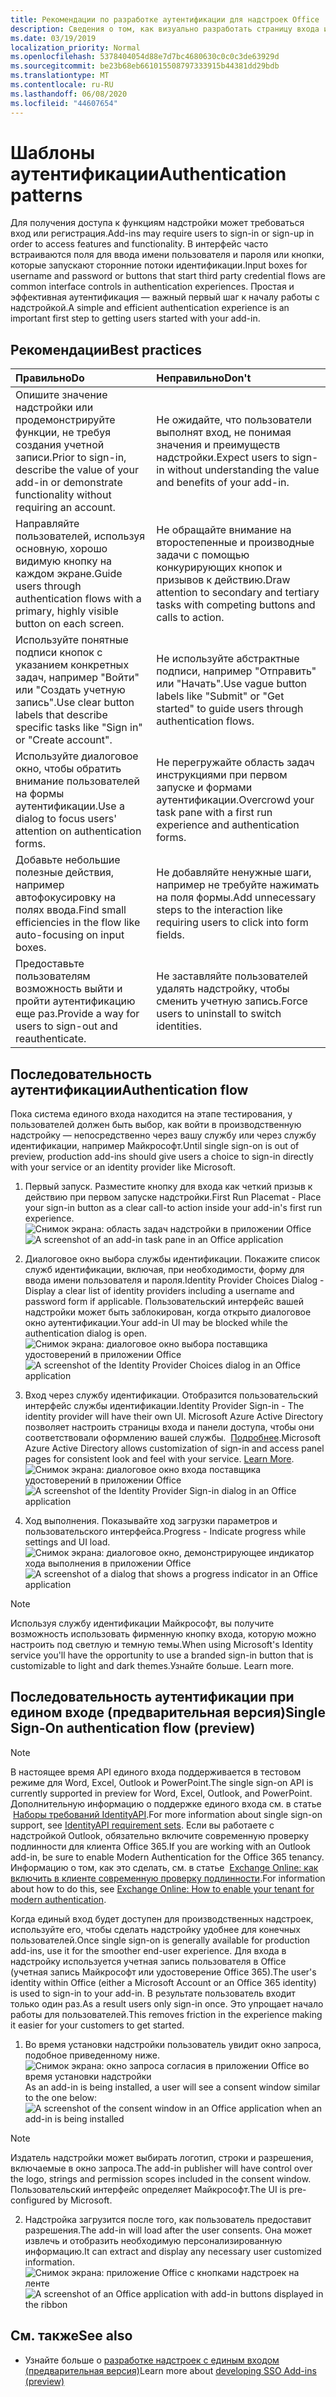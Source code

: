 ```yaml
---
title: Рекомендации по разработке аутентификации для надстроек Office
description: Сведения о том, как визуально разработать страницу входа или регистрации в надстройке Office.
ms.date: 03/19/2019
localization_priority: Normal
ms.openlocfilehash: 5378404054d88e7d7bc4680630c0c0c3de63929d
ms.sourcegitcommit: be23b68eb661015508797333915b44381dd29bdb
ms.translationtype: MT
ms.contentlocale: ru-RU
ms.lasthandoff: 06/08/2020
ms.locfileid: "44607654"
---
```

# <a name="authentication-patterns"></a><span data-ttu-id="b8cd5-103">Шаблоны аутентификации</span><span class="sxs-lookup"><span data-stu-id="b8cd5-103">Authentication patterns</span></span>

<span data-ttu-id="b8cd5-104">Для получения доступа к функциям надстройки может требоваться вход или регистрация.</span><span class="sxs-lookup"><span data-stu-id="b8cd5-104">Add-ins may require users to sign-in or sign-up in order to access features and functionality.</span></span> <span data-ttu-id="b8cd5-105">В интерфейс часто встраиваются поля для ввода имени пользователя и пароля или кнопки, которые запускают сторонние потоки идентификации.</span><span class="sxs-lookup"><span data-stu-id="b8cd5-105">Input boxes for username and password or buttons that start third party credential flows are common interface controls in authentication experiences.</span></span> <span data-ttu-id="b8cd5-106">Простая и эффективная аутентификация — важный первый шаг к началу работы с надстройкой.</span><span class="sxs-lookup"><span data-stu-id="b8cd5-106">A simple and efficient authentication experience is an important first step to getting users started with your add-in.</span></span>

## <a name="best-practices"></a><span data-ttu-id="b8cd5-107">Рекомендации</span><span class="sxs-lookup"><span data-stu-id="b8cd5-107">Best practices</span></span>

|<span data-ttu-id="b8cd5-108">Правильно</span><span class="sxs-lookup"><span data-stu-id="b8cd5-108">Do</span></span>|<span data-ttu-id="b8cd5-109">Неправильно</span><span class="sxs-lookup"><span data-stu-id="b8cd5-109">Don't</span></span>|
|:----|:----|
|<span data-ttu-id="b8cd5-110">Опишите значение надстройки или продемонстрируйте функции, не требуя создания учетной записи.</span><span class="sxs-lookup"><span data-stu-id="b8cd5-110">Prior to sign-in, describe the value of your add-in or demonstrate functionality without requiring an account.</span></span> |<span data-ttu-id="b8cd5-111">Не ожидайте, что пользователи выполнят вход, не понимая значения и преимуществ надстройки.</span><span class="sxs-lookup"><span data-stu-id="b8cd5-111">Expect users to sign-in without understanding the value and benefits of your add-in.</span></span>|
|<span data-ttu-id="b8cd5-112">Направляйте пользователей, используя основную, хорошо видимую кнопку на каждом экране.</span><span class="sxs-lookup"><span data-stu-id="b8cd5-112">Guide users through authentication flows with a primary, highly visible button on each screen.</span></span> |<span data-ttu-id="b8cd5-113">Не обращайте внимание на второстепенные и производные задачи с помощью конкурирующих кнопок и призывов к действию.</span><span class="sxs-lookup"><span data-stu-id="b8cd5-113">Draw attention to secondary and tertiary tasks with competing buttons and calls to action.</span></span>|
|<span data-ttu-id="b8cd5-114">Используйте понятные подписи кнопок с указанием конкретных задач, например "Войти" или "Создать учетную запись".</span><span class="sxs-lookup"><span data-stu-id="b8cd5-114">Use clear button labels that describe specific tasks like "Sign in" or "Create account".</span></span>   |<span data-ttu-id="b8cd5-115">Не используйте абстрактные подписи, например "Отправить" или "Начать".</span><span class="sxs-lookup"><span data-stu-id="b8cd5-115">Use vague button labels like "Submit" or "Get started" to guide users through authentication flows.</span></span>|
|<span data-ttu-id="b8cd5-116">Используйте диалоговое окно, чтобы обратить внимание пользователей на формы аутентификации.</span><span class="sxs-lookup"><span data-stu-id="b8cd5-116">Use a dialog to focus users' attention on authentication forms.</span></span>    |<span data-ttu-id="b8cd5-117">Не перегружайте область задач инструкциями при первом запуске и формами аутентификации.</span><span class="sxs-lookup"><span data-stu-id="b8cd5-117">Overcrowd your task pane with a first run experience and authentication forms.</span></span>|
|<span data-ttu-id="b8cd5-118">Добавьте небольшие полезные действия, например автофокусировку на полях ввода.</span><span class="sxs-lookup"><span data-stu-id="b8cd5-118">Find small efficiencies in the flow like auto-focusing on input boxes.</span></span> |<span data-ttu-id="b8cd5-119">Не добавляйте ненужные шаги, например не требуйте нажимать на поля формы.</span><span class="sxs-lookup"><span data-stu-id="b8cd5-119">Add unnecessary steps to the interaction like requiring users to click into form fields.</span></span>|
|<span data-ttu-id="b8cd5-120">Предоставьте пользователям возможность выйти и пройти аутентификацию еще раз.</span><span class="sxs-lookup"><span data-stu-id="b8cd5-120">Provide a way for users to sign-out and reauthenticate.</span></span>    |<span data-ttu-id="b8cd5-121">Не заставляйте пользователей удалять надстройку, чтобы сменить учетную запись.</span><span class="sxs-lookup"><span data-stu-id="b8cd5-121">Force users to uninstall to switch identities.</span></span>|

## <a name="authentication-flow"></a><span data-ttu-id="b8cd5-122">Последовательность аутентификации</span><span class="sxs-lookup"><span data-stu-id="b8cd5-122">Authentication flow</span></span>

<span data-ttu-id="b8cd5-123">Пока система единого входа находится на этапе тестирования, у пользователей должен быть выбор, как войти в производственную надстройку — непосредственно через вашу службу или через службу идентификации, например Майкрософт.</span><span class="sxs-lookup"><span data-stu-id="b8cd5-123">Until single sign-on is out of preview, production add-ins should give users a choice to sign-in directly with your service or an identity provider like Microsoft.</span></span>

1. <span data-ttu-id="b8cd5-124">Первый запуск. Разместите кнопку для входа как четкий призыв к действию при первом запуске надстройки.</span><span class="sxs-lookup"><span data-stu-id="b8cd5-124">First Run Placemat - Place your sign-in button as a clear call-to action inside your add-in's first run experience.</span></span>
<span data-ttu-id="b8cd5-125">![Снимок экрана: область задач надстройки в приложении Office](../images/add-in-fre-value-placemat.png)</span><span class="sxs-lookup"><span data-stu-id="b8cd5-125">![A screenshot of an add-in task pane in an Office application](../images/add-in-fre-value-placemat.png)</span></span>

2. <span data-ttu-id="b8cd5-126">Диалоговое окно выбора службы идентификации. Покажите список служб идентификации, включая, при необходимости, форму для ввода имени пользователя и пароля.</span><span class="sxs-lookup"><span data-stu-id="b8cd5-126">Identity Provider Choices Dialog - Display a clear list of identity providers including a username and password form if applicable.</span></span> <span data-ttu-id="b8cd5-127">Пользовательский интерфейс вашей надстройки может быть заблокирован, когда открыто диалоговое окно аутентификации.</span><span class="sxs-lookup"><span data-stu-id="b8cd5-127">Your add-in UI may be blocked while the authentication dialog is open.</span></span>
<span data-ttu-id="b8cd5-128">![Снимок экрана: диалоговое окно выбора поставщика удостоверений в приложении Office](../images/add-in-auth-choices-dialog.png)</span><span class="sxs-lookup"><span data-stu-id="b8cd5-128">![A screenshot of the Identity Provider Choices dialog in an Office application](../images/add-in-auth-choices-dialog.png)</span></span>



3. <span data-ttu-id="b8cd5-129">Вход через службу идентификации. Отобразится пользовательский интерфейс службы идентификации.</span><span class="sxs-lookup"><span data-stu-id="b8cd5-129">Identity Provider Sign-in - The identity provider will have their own UI.</span></span> <span data-ttu-id="b8cd5-130">Microsoft Azure Active Directory позволяет настроить страницы входа и панели доступа, чтобы они соответствовали оформлению вашей службы.  [Подробнее](/azure/active-directory/fundamentals/customize-branding).</span><span class="sxs-lookup"><span data-stu-id="b8cd5-130">Microsoft Azure Active Directory allows customization of sign-in and access panel pages for consistent look and feel with your service. [Learn More](/azure/active-directory/fundamentals/customize-branding).</span></span>
<span data-ttu-id="b8cd5-131">![Снимок экрана: диалоговое окно входа поставщика удостоверений в приложении Office](../images/add-in-auth-identity-sign-in.png)</span><span class="sxs-lookup"><span data-stu-id="b8cd5-131">![A screenshot of the Identity Provider Sign-in dialog in an Office application](../images/add-in-auth-identity-sign-in.png)</span></span>

4. <span data-ttu-id="b8cd5-132">Ход выполнения. Показывайте ход загрузки параметров и пользовательского интерфейса.</span><span class="sxs-lookup"><span data-stu-id="b8cd5-132">Progress - Indicate progress while settings and UI load.</span></span>
<span data-ttu-id="b8cd5-133">![Снимок экрана: диалоговое окно, демонстрирующее индикатор хода выполнения в приложении Office](../images/add-in-auth-modal-interstitial.png)</span><span class="sxs-lookup"><span data-stu-id="b8cd5-133">![A screenshot of a dialog that shows a progress indicator in an Office application](../images/add-in-auth-modal-interstitial.png)</span></span>

> [!NOTE] 
> <span data-ttu-id="b8cd5-134">Используя службу идентификации Майкрософт, вы получите возможность использовать фирменную кнопку входа, которую можно настроить под светлую и темную темы.</span><span class="sxs-lookup"><span data-stu-id="b8cd5-134">When using Microsoft's Identity service you'll have the opportunity to use a branded sign-in button that is customizable to light and dark themes.</span></span><span data-ttu-id="b8cd5-135">Узнайте больше.</span><span class="sxs-lookup"><span data-stu-id="b8cd5-135"> Learn more.</span></span>

## <a name="single-sign-on-authentication-flow-preview"></a><span data-ttu-id="b8cd5-136">Последовательность аутентификации при едином входе (предварительная версия)</span><span class="sxs-lookup"><span data-stu-id="b8cd5-136">Single Sign-On authentication flow (preview)</span></span>

> [!NOTE]
> <span data-ttu-id="b8cd5-137">В настоящее время API единого входа поддерживается в тестовом режиме для Word, Excel, Outlook и PowerPoint.</span><span class="sxs-lookup"><span data-stu-id="b8cd5-137">The single sign-on API is currently supported in preview for Word, Excel, Outlook, and PowerPoint.</span></span> <span data-ttu-id="b8cd5-138">Дополнительную информацию о поддержке единого входа см. в статье  [Наборы требований IdentityAPI](../reference/requirement-sets/identity-api-requirement-sets.md).</span><span class="sxs-lookup"><span data-stu-id="b8cd5-138">For more information about single sign-on support, see [IdentityAPI requirement sets](../reference/requirement-sets/identity-api-requirement-sets.md).</span></span> <span data-ttu-id="b8cd5-139">Если вы работаете с надстройкой Outlook, обязательно включите современную проверку подлинности для клиента Office 365.</span><span class="sxs-lookup"><span data-stu-id="b8cd5-139">If you are working with an Outlook add-in, be sure to enable Modern Authentication for the Office 365 tenancy.</span></span> <span data-ttu-id="b8cd5-140">Информацию о том, как это сделать, см. в статье  [Exchange Online: как включить в клиенте современную проверку подлинности](https://social.technet.microsoft.com/wiki/contents/articles/32711.exchange-online-how-to-enable-your-tenant-for-modern-authentication.aspx).</span><span class="sxs-lookup"><span data-stu-id="b8cd5-140">For information about how to do this, see [Exchange Online: How to enable your tenant for modern authentication](https://social.technet.microsoft.com/wiki/contents/articles/32711.exchange-online-how-to-enable-your-tenant-for-modern-authentication.aspx).</span></span>

<span data-ttu-id="b8cd5-141">Когда единый вход будет доступен для производственных надстроек, используйте его, чтобы сделать надстройку удобнее для конечных пользователей.</span><span class="sxs-lookup"><span data-stu-id="b8cd5-141">Once single sign-on is generally available for production add-ins, use it for the smoother end-user experience.</span></span> <span data-ttu-id="b8cd5-142">Для входа в надстройку используется учетная запись пользователя в Office (учетная запись Майкрософт или удостоверение Office 365).</span><span class="sxs-lookup"><span data-stu-id="b8cd5-142">The user's identity within Office (either a Microsoft Account or an Office 365 identity) is used to sign-in to your add-in.</span></span> <span data-ttu-id="b8cd5-143">В результате пользователь входит только один раз.</span><span class="sxs-lookup"><span data-stu-id="b8cd5-143">As a result users only sign-in once.</span></span> <span data-ttu-id="b8cd5-144">Это упрощает начало работы для пользователей.</span><span class="sxs-lookup"><span data-stu-id="b8cd5-144">This removes friction in the experience making it easier for your customers to get started.</span></span>

1. <span data-ttu-id="b8cd5-145">Во время установки надстройки пользователь увидит окно запроса, подобное приведенному ниже. ![Снимок экрана: окно запроса согласия в приложении Office во время установки надстройки](../images/add-in-auth-SSO-consent-dialog.png)</span><span class="sxs-lookup"><span data-stu-id="b8cd5-145">As an add-in is being installed, a user will see a consent window similar to the one below: ![A screenshot of the consent window in an Office application when an add-in is being installed](../images/add-in-auth-SSO-consent-dialog.png)</span></span>
> [!NOTE]
> <span data-ttu-id="b8cd5-146">Издатель надстройки может выбирать логотип, строки и разрешения, включаемые в окно запроса.</span><span class="sxs-lookup"><span data-stu-id="b8cd5-146">The add-in publisher will have control over the logo, strings and permission scopes included in the consent window.</span></span> <span data-ttu-id="b8cd5-147">Пользовательский интерфейс определяет Майкрософт.</span><span class="sxs-lookup"><span data-stu-id="b8cd5-147">The UI is pre-configured by Microsoft.</span></span>

2. <span data-ttu-id="b8cd5-148">Надстройка загрузится после того, как пользователь предоставит разрешения.</span><span class="sxs-lookup"><span data-stu-id="b8cd5-148">The add-in will load after the user consents.</span></span> <span data-ttu-id="b8cd5-149">Она может извлечь и отобразить необходимую персонализированную информацию.</span><span class="sxs-lookup"><span data-stu-id="b8cd5-149">It can extract and display any necessary user customized information.</span></span>
<span data-ttu-id="b8cd5-150">![Снимок экрана: приложение Office с кнопками надстроек на ленте](../images/add-in-ribbon.png)</span><span class="sxs-lookup"><span data-stu-id="b8cd5-150">![A screenshot of an Office application with add-in buttons displayed in the ribbon](../images/add-in-ribbon.png)</span></span>

## <a name="see-also"></a><span data-ttu-id="b8cd5-151">См. также</span><span class="sxs-lookup"><span data-stu-id="b8cd5-151">See also</span></span>

- <span data-ttu-id="b8cd5-152">Узнайте больше о [разработке надстроек с единым входом (предварительная версия)](../develop/sso-in-office-add-ins.md)</span><span class="sxs-lookup"><span data-stu-id="b8cd5-152">Learn more about [developing SSO Add-ins (preview)](../develop/sso-in-office-add-ins.md)</span></span>
